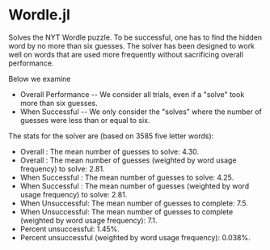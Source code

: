 # Wordle.jl
Solves the NYT Wordle puzzle.
To be successful, one has to find the hidden word by no more than six guesses.
The solver has been designed to work well on words that are
used more frequently without sacrificing overall performance.

Below we examine 
- Overall Performance -- We consider all trials, even if a "solve" took more than six guesses.
- When Successful -- We only consider the "solves" where the number of 
guesses were less than or equal to six.

The stats for the solver are (based on 3585 five letter words):
- Overall          : The mean number of guesses to solve: 4.30.
- Overall          : The mean number of guesses (weighted by word usage frequency) to solve: 2.81.
- When Successful  : The mean number of guesses to solve: 4.25.
- When Successful  : The mean number of guesses (weighted by word usage frequency) to solve: 2.81.
- When Unsuccessful: The mean number of guesses to complete: 7.5.
- When Unsuccessful: The mean number of guesses to complete (weighted by word usage frequency): 7.1.
- Percent unsuccessful: 1.45%.
- Percent unsuccessful (weighted by word usage frequency): 0.038%.
